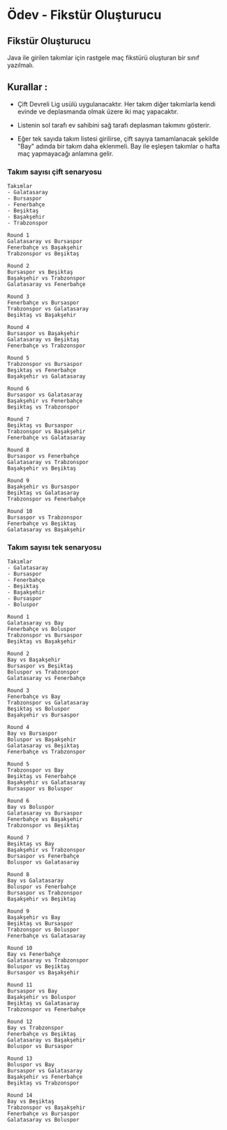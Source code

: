 # Ödev - Fikstür Oluşturucu

## Fikstür Oluşturucu

Java ile girilen takımlar için rastgele maç fikstürü oluşturan bir sınıf yazılmalı.

## Kurallar :

- Çift Devreli Lig usülü uygulanacaktır. Her takım diğer takımlarla kendi evinde ve deplasmanda olmak üzere iki maç yapacaktır.

- Listenin sol tarafı ev sahibini sağ tarafı deplasman takımını gösterir.

- Eğer tek sayıda takım listesi girilirse, çift sayıya tamamlanacak şekilde "Bay" adında bir takım daha eklenmeli. Bay ile eşleşen takımlar o hafta maç yapmayacağı anlamına gelir.

### Takım sayısı çift senaryosu

```
Takımlar
- Galatasaray
- Bursaspor
- Fenerbahçe
- Beşiktaş
- Başakşehir
- Trabzonspor

Round 1
Galatasaray vs Bursaspor
Fenerbahçe vs Başakşehir
Trabzonspor vs Beşiktaş

Round 2
Bursaspor vs Beşiktaş
Başakşehir vs Trabzonspor
Galatasaray vs Fenerbahçe

Round 3
Fenerbahçe vs Bursaspor
Trabzonspor vs Galatasaray
Beşiktaş vs Başakşehir

Round 4
Bursaspor vs Başakşehir
Galatasaray vs Beşiktaş
Fenerbahçe vs Trabzonspor

Round 5
Trabzonspor vs Bursaspor
Beşiktaş vs Fenerbahçe
Başakşehir vs Galatasaray

Round 6
Bursaspor vs Galatasaray
Başakşehir vs Fenerbahçe
Beşiktaş vs Trabzonspor

Round 7
Beşiktaş vs Bursaspor
Trabzonspor vs Başakşehir
Fenerbahçe vs Galatasaray

Round 8
Bursaspor vs Fenerbahçe
Galatasaray vs Trabzonspor
Başakşehir vs Beşiktaş

Round 9
Başakşehir vs Bursaspor
Beşiktaş vs Galatasaray
Trabzonspor vs Fenerbahçe

Round 10
Bursaspor vs Trabzonspor
Fenerbahçe vs Beşiktaş
Galatasaray vs Başakşehir
```

### Takım sayısı tek senaryosu

```
Takımlar
- Galatasaray
- Bursaspor
- Fenerbahçe
- Beşiktaş
- Başakşehir
- Bursaspor
- Boluspor

Round 1
Galatasaray vs Bay
Fenerbahçe vs Boluspor
Trabzonspor vs Bursaspor
Beşiktaş vs Başakşehir

Round 2
Bay vs Başakşehir
Bursaspor vs Beşiktaş
Boluspor vs Trabzonspor
Galatasaray vs Fenerbahçe

Round 3
Fenerbahçe vs Bay
Trabzonspor vs Galatasaray
Beşiktaş vs Boluspor
Başakşehir vs Bursaspor

Round 4
Bay vs Bursaspor
Boluspor vs Başakşehir
Galatasaray vs Beşiktaş
Fenerbahçe vs Trabzonspor

Round 5
Trabzonspor vs Bay
Beşiktaş vs Fenerbahçe
Başakşehir vs Galatasaray
Bursaspor vs Boluspor

Round 6
Bay vs Boluspor
Galatasaray vs Bursaspor
Fenerbahçe vs Başakşehir
Trabzonspor vs Beşiktaş

Round 7
Beşiktaş vs Bay
Başakşehir vs Trabzonspor
Bursaspor vs Fenerbahçe
Boluspor vs Galatasaray

Round 8
Bay vs Galatasaray
Boluspor vs Fenerbahçe
Bursaspor vs Trabzonspor
Başakşehir vs Beşiktaş

Round 9
Başakşehir vs Bay
Beşiktaş vs Bursaspor
Trabzonspor vs Boluspor
Fenerbahçe vs Galatasaray

Round 10
Bay vs Fenerbahçe
Galatasaray vs Trabzonspor
Boluspor vs Beşiktaş
Bursaspor vs Başakşehir

Round 11
Bursaspor vs Bay
Başakşehir vs Boluspor
Beşiktaş vs Galatasaray
Trabzonspor vs Fenerbahçe

Round 12
Bay vs Trabzonspor
Fenerbahçe vs Beşiktaş
Galatasaray vs Başakşehir
Boluspor vs Bursaspor

Round 13
Boluspor vs Bay
Bursaspor vs Galatasaray
Başakşehir vs Fenerbahçe
Beşiktaş vs Trabzonspor

Round 14
Bay vs Beşiktaş
Trabzonspor vs Başakşehir
Fenerbahçe vs Bursaspor
Galatasaray vs Boluspor
```
